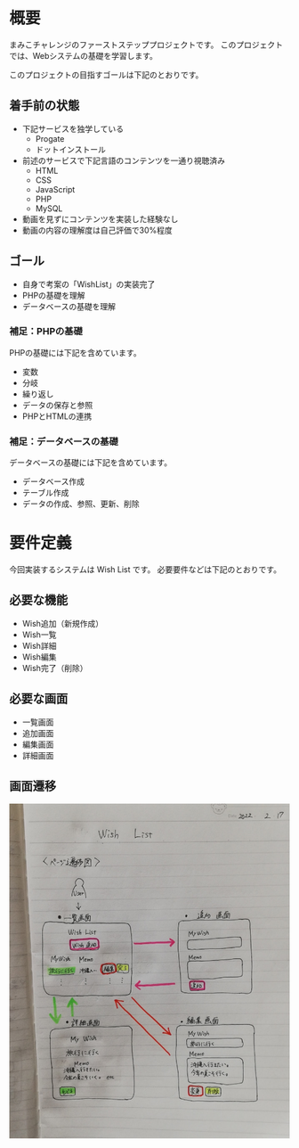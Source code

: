 # 概要

まみこチャレンジのファーストステッププロジェクトです。
このプロジェクトでは、Webシステムの基礎を学習します。

このプロジェクトの目指すゴールは下記のとおりです。

## 着手前の状態

- 下記サービスを独学している
    - Progate
    - ドットインストール
- 前述のサービスで下記言語のコンテンツを一通り視聴済み
    - HTML
    - CSS
    - JavaScript
    - PHP
    - MySQL
- 動画を見ずにコンテンツを実装した経験なし
- 動画の内容の理解度は自己評価で30%程度


## ゴール

- 自身で考案の「WishList」の実装完了
- PHPの基礎を理解
- データベースの基礎を理解

### 補足：PHPの基礎

PHPの基礎には下記を含めています。

- 変数
- 分岐
- 繰り返し
- データの保存と参照
- PHPとHTMLの連携

### 補足：データベースの基礎


データベースの基礎には下記を含めています。

- データベース作成
- テーブル作成
- データの作成、参照、更新、削除

# 要件定義

今回実装するシステムは Wish List です。
必要要件などは下記のとおりです。


## 必要な機能

- Wish追加（新規作成）
- Wish一覧
- Wish詳細
- Wish編集
- Wish完了（削除）

## 必要な画面

- 一覧画面
- 追加画面
- 編集画面
- 詳細画面

## 画面遷移
![画面遷移](images/WithList-ScreenTransition.jpeg)
